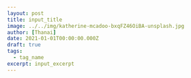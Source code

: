 ```yaml
---
layout: post
title: input_title
image: ../../img/katherine-mcadoo-bxqFZ46OiBA-unsplash.jpg
author: [Thanai]
date: 2021-01-01T00:00:00.000Z
draft: true
tags:
  - tag_name
excerpt: input_excerpt
---
```


<!-- prettier-ignore-start -->

<!-- prettier-ignore-end -->
